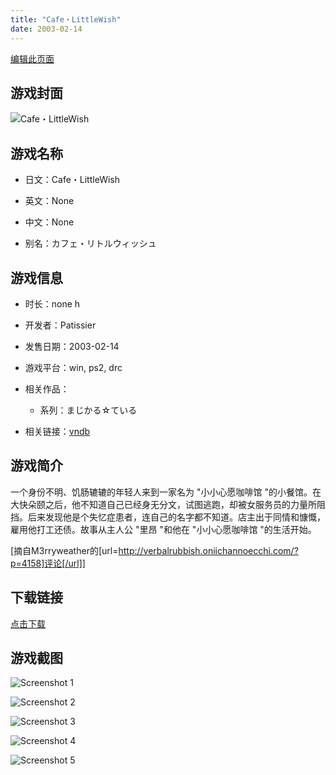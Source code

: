 ```yaml
---
title: "Cafe・LittleWish"
date: 2003-02-14
---
```

[编辑此页面](https://github.com/ACG-3/ADV3-source/blob/main/source/_posts/Cafe%E3%83%BBLittleWish.md)

## 游戏封面

![Cafe・LittleWish](https%3A//pan.timero.xyz/onedrive/img_lib_001/Cafe%E3%83%BBLittleWish_cover.avif)


## 游戏名称

- 日文：Cafe・LittleWish
- 英文：None
- 中文：None

- 别名：カフェ・リトルウィッシュ


## 游戏信息

- 时长：none h
- 开发者：Patissier
- 发售日期：2003-02-14
- 游戏平台：win, ps2, drc
- 相关作品：
   - 系列：まじかる☆ている

- 相关链接：[vndb](https://vndb.org/v2087)


## 游戏简介

一个身份不明、饥肠辘辘的年轻人来到一家名为 "小小心愿咖啡馆 "的小餐馆。在大快朵颐之后，他不知道自己已经身无分文，试图逃跑，却被女服务员的力量所阻挡。后来发现他是个失忆症患者，连自己的名字都不知道。店主出于同情和慷慨，雇用他打工还债。故事从主人公 "里昂 "和他在 "小小心愿咖啡馆 "的生活开始。

[摘自M3rryweather的[url=http://verbalrubbish.oniichannoecchi.com/?p=4158]评论[/url]]


## 下载链接

[点击下载](https://pan.timero.xyz/onedrive/adv_lib_001/Cafe%E3%83%BBLittleWish)


## 游戏截图


![Screenshot 1](https%3A//pan.timero.xyz/onedrive/img_lib_001/Cafe%E3%83%BBLittleWish_Screenshot_1.avif)

![Screenshot 2](https%3A//pan.timero.xyz/onedrive/img_lib_001/Cafe%E3%83%BBLittleWish_Screenshot_2.avif)

![Screenshot 3](https%3A//pan.timero.xyz/onedrive/img_lib_001/Cafe%E3%83%BBLittleWish_Screenshot_3.avif)

![Screenshot 4](https%3A//pan.timero.xyz/onedrive/img_lib_001/Cafe%E3%83%BBLittleWish_Screenshot_4.avif)

![Screenshot 5](https%3A//pan.timero.xyz/onedrive/img_lib_001/Cafe%E3%83%BBLittleWish_Screenshot_5.avif)

